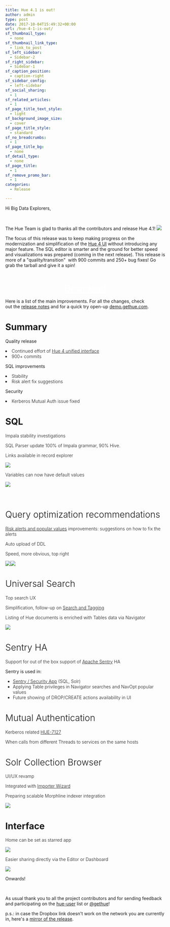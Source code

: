```yaml
---
title: Hue 4.1 is out!
author: admin
type: post
date: 2017-10-04T15:49:32+00:00
url: /hue-4-1-is-out/
sf_thumbnail_type:
  - none
sf_thumbnail_link_type:
  - link_to_post
sf_left_sidebar:
  - Sidebar-2
sf_right_sidebar:
  - Sidebar-1
sf_caption_position:
  - caption-right
sf_sidebar_config:
  - left-sidebar
sf_social_sharing:
  - 1
sf_related_articles:
  - 1
sf_page_title_text_style:
  - light
sf_background_image_size:
  - cover
sf_page_title_style:
  - standard
sf_no_breadcrumbs:
  - 1
sf_page_title_bg:
  - none
sf_detail_type:
  - none
sf_page_title:
  - 1
sf_remove_promo_bar:
  - 1
categories:
  - Release

---
```

Hi Big Data Explorers,

&nbsp;

The Hue Team is glad to thanks all the contributors and release Hue 4.1! [<img src="https://cdn.gethue.com/uploads/2015/08/hue-logo-copy.png" />][1]

The focus of this release was to keep making progress on the modernization and simplification of the [Hue 4 UI][2] without introducing any major feature. The SQL editor is smarter and the ground for better speed and visualizations was prepared (coming in the next release). This release is more of a "quality/transition"  with 900 commits and 250+ bug fixes! Go grab the tarball and give it a spin!

<p style="text-align: center;">
  <a class="sf-button standard accent standard  dropshadow" style="color: #fff!important; font-size: 200%;" title="Click to download the tarball release" href="https://www.dropbox.com/s/auwpqygqgdvu1wj/hue-4.1.0.tgz?dl=0" target="_blank" rel="noopener noreferrer"><br /> <span class="text">Download</span><br /> </a>
</p>

Here is a list of the main improvements. For all the changes, check out the [release notes][3] and for <span style="font-weight: 400;">a quick try open-up </span>[<span style="font-weight: 400;">demo.gethue.com</span>][4]<span style="font-weight: 400;">.</span>

# Summary

<span style="font-weight: 400;">Quality release</span>

<li style="font-weight: 400;">
  <span style="font-weight: 300;">Continued effort of </span><a href="https://gethue.com/the-hue-4-user-interface-in-detail/"><span style="font-weight: 300;">Hue 4 unified interface</span></a>
</li>
<li style="font-weight: 400;">
  <span style="font-weight: 300;">900+ commits</span>
</li>

<span style="font-weight: 400;">SQL improvements</span>

<li style="font-weight: 400;">
  <span style="font-weight: 300;">Stability</span>
</li>
<li style="font-weight: 400;">
  <span style="font-weight: 300;">Risk alert fix suggestions</span>
</li>

<span style="font-weight: 400;">Security</span>

<li style="font-weight: 400;">
  <span style="font-weight: 300;">Kerberos Mutual Auth issue fixed</span>
</li>

# SQL

<span style="font-weight: 300;">Impala stability investigations</span>

<span style="font-weight: 300;">SQL Parser update 100% of Impala grammar, 90% Hive.</span>

<span style="font-weight: 300;">Links available in record explorer</span>

<img src="https://cdn.gethue.com/uploads/2017/10/record_link.png"/>

<span style="font-weight: 300;">Variables can now have default values</span>

<img src="https://cdn.gethue.com/uploads/2017/10/var_defaults.png"/>

&nbsp;

# <span style="font-weight: 300;">Query optimization recommendations</span>

[<span style="font-weight: 300;">Risk alerts and popular values</span>][5] <span style="font-weight: 300;">improvements: suggestions on how to fix the alerts</span>

<span style="font-weight: 300;">Auto upload of DDL</span>

<span style="font-weight: 300;">Speed, more obvious, top right</span>

 <img src="https://cdn.gethue.com/uploads/2017/10/risk_suggestion.png"/><img src="https://cdn.gethue.com/uploads/2017/10/risk_fix.png"/>

# <span style="font-weight: 300;">Universal Search</span>

<span style="font-weight: 300;">Top search UX</span>

<span style="font-weight: 300;">Simplification, follow-up on </span>[<span style="font-weight: 300;">Search and Tagging</span>][6]

<span style="font-weight: 300;">Listing of Hue documents is enriched with Tables data via Navigator</span>

<img src="https://cdn.gethue.com/uploads/2017/10/top_global_search.png"/>

# <span style="font-weight: 300;">Sentry HA</span>

<span style="font-weight: 300;">Support for out of the box support of <a href="https://sentry.apache.org/">Apache Sentry</a> HA</span>

Sentry is used in:

  * [<span style="font-weight: 300;">Sentry / Security App</span>][7] <span style="font-weight: 300;">(SQL, Solr)</span>
  * <span style="font-weight: 300;">Applying Table privileges in Navigator searches and NavOpt popular values</span>
  * <span style="font-weight: 300;">Future showing of DROP/CREATE actions availability in UI</span>

# <span style="font-weight: 300;">Mutual Authentication</span>

<span style="font-weight: 300;">Kerberos related <a href="https://issues.cloudera.org/browse/HUE-7127">HUE-7127</a></span>

<span style="font-weight: 300;">When calls from different Threads to services on the same hosts</span>

# <span style="font-weight: 300;">Solr Collection Browser</span>

<span style="font-weight: 300;">UI/UX revamp</span>

<span style="font-weight: 300;">Integrated with </span>[<span style="font-weight: 300;">Importer Wizard</span>][8]

<span style="font-weight: 300;">Preparing scalable Morphline indexer integration</span>

[<img class="aligncenter wp-image-4971" src="https://cdn.gethue.com/uploads/2017/10/index_browser.png"/>][9]

# Interface

<span style="font-weight: 300;">Home can be set as starred app</span>

<img src="https://cdn.gethue.com/uploads/2017/10/home_star.png"/>

<span style="font-weight: 300;">Easier sharing directly via the Editor or Dashboard</span>

<img src="https://cdn.gethue.com/uploads/2017/10/share_button.png"/>

Onwards!

&nbsp;

As usual thank you to all the project contributors and for sending feedback and participating on the [hue-user][10] list or [@gethue][11]!

p.s.: in case the Dropbox link doesn't work on the network you are currently in, here's a [mirror of the release][12].

&nbsp;

 [1]: https://cdn.gethue.com/uploads/2015/08/hue-logo-copy.png
 [2]: https://gethue.com/hue-4-and-its-new-interface-is-out/
 [3]: http://cloudera.github.io/hue/docs-4.1.0/release-notes/release-notes-4.1.0.html
 [4]: http://demo.gethue.com/
 [5]: https://blog.cloudera.com/blog/2017/08/new-in-cloudera-enterprise-5-12-hue-4-interface-and-query-assistant/
 [6]: https://blog.cloudera.com/blog/2017/05/new-in-cloudera-enterprise-5-11-hue-data-search-and-tagging/
 [7]: https://gethue.com/apache-sentry-made-easy-with-the-new-hue-security-app/
 [8]: https://gethue.com/sql-autocomplete-popup-revamp-and-new-create-table-wizard/
 [9]: https://cdn.gethue.com/uploads/2017/10/index_browser.png
 [10]: http://groups.google.com/a/cloudera.org/group/hue-user
 [11]: https://twitter.com/gethue
 [12]: https://cdn.gethue.com/downloads/releases/4.1.0/hue-4.1.0.tgz